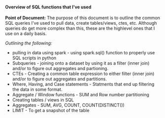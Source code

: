 #### Overview of SQL functions that I've used

**Point of Document:** The purpose of this document is to outline the common SQL queries I've used to pull data, create tables/views, ctes, etc. Although queries do get more complex than this, these are the highlevel ones that I use on a daily basis. 

*Outlining the following:*
- pulling in data using spark - using spark.sql() function to properly use SQL scripts in python
- Subqueries - joining onto a dataset by using it as a filter (inner join) and/or to figure out aggregates and partioning.
- CTEs - Creating a common table expression to either filter (inner join) and/or to figure out aggregates and partitions.
- Where, Having, and Case statements - Statments that end up filtering the data in some format.
- Aggregate / Window functions - SUM and Row number partitioning
- Creating tables / views in SQL
- Aggregates - SUM, AVG, COUNT, COUNT(DISTINCT())
- LIMIT - To get a snapshot of the table
